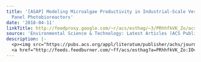 ```yaml
---
title: '[ASAP] Modeling Microalgae Productivity in Industrial-Scale Vertical Flat
  Panel Photobioreactors'
date: '2018-04-11'
linkTitle: http://feedproxy.google.com/~r/acs/esthag/~3/PRhhfkVK_Zo/acs.est.7b05545
source: 'Environmental Science & Technology: Latest Articles (ACS Publications)'
description: |-
  <p><img src="https://pubs.acs.org/appl/literatum/publisher/achs/journals/content/esthag/0/esthag.ahead-of-print/acs.est.7b05545/20180411/images/medium/es-2017-05545n_0004.gif" alt="TOC Graphic"/></p><div><cite>Environmental Science & Technology</cite></div><div>DOI: 10.1021/acs.est.7b05545</div><div class="feedflare">
  <a href="http://feeds.feedburner.com/~ff/acs/esthag?a=PRhhfkVK_Zo:IOvzyVS_WQA:yIl2AUoC8zA"><img src="http://feeds.feedburner.com/~ff/acs/esthag?d=yIl2AUoC8zA" border="0"></img></a>
---
```

